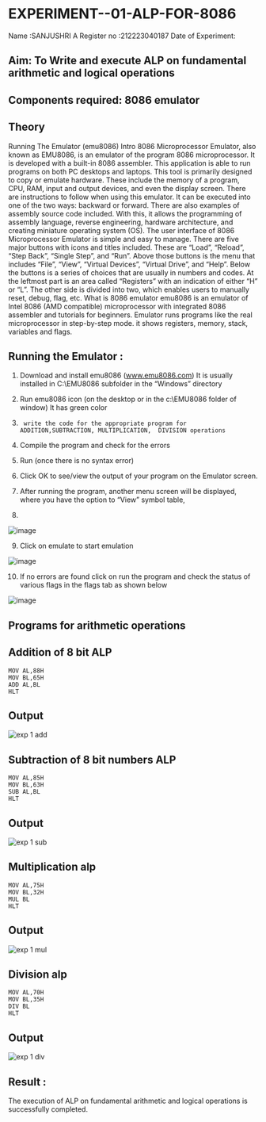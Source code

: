 
# EXPERIMENT--01-ALP-FOR-8086
Name :SANJUSHRI A
Register no :212223040187
Date of Experiment:









## Aim: To Write and execute ALP on fundamental arithmetic and logical operations
## Components required: 8086  emulator 
## Theory 
Running The Emulator (emu8086) Intro 8086 Microprocessor Emulator, also known as EMU8086, is an emulator of the program 8086 microprocessor. It is developed with a built-in 8086 assembler. This application is able to run programs on both PC desktops and laptops. This tool is primarily designed to copy or emulate hardware. These include the memory of a program, CPU, RAM, input and output devices, and even the display screen. There are instructions to follow when using this emulator. It can be executed into one of the two ways: backward or forward. There are also examples of assembly source code included. With this, it allows the programming of assembly language, reverse engineering, hardware architecture, and creating miniature operating system (OS). The user interface of 8086 Microprocessor Emulator is simple and easy to manage. There are five major buttons with icons and titles included. These are “Load”, “Reload”, “Step Back”, “Single Step”, and “Run”. Above those buttons is the menu that includes “File”, “View”, “Virtual Devices”, “Virtual Drive”, and “Help”. Below the buttons is a series of choices that are usually in numbers and codes. At the leftmost part is an area called “Registers” with an indication of either “H” or “L”. The other side is divided into two, which enables users to manually reset, debug, flag, etc. What is 8086 emulator emu8086 is an emulator of Intel 8086 (AMD compatible) microprocessor with integrated 8086 assembler and tutorials for beginners. Emulator runs programs like the real microprocessor in step-by-step mode. it shows registers, memory, stack, variables and flags.


 ## Running the Emulator :
1.	Download and install emu8086 (www.emu8086.com) It is usually installed in C:\EMU8086 subfolder in the “Windows” directory
2.	  Run  emu8086 icon (on the desktop or in the c:\EMU8086 folder of window) It has green color 
 
 
3.		write the code for the appropriate program for ADDITION,SUBTRACTION, MULTIPLICATION,  DIVISION operations 

4.	 Compile the program and check for the errors 
5.	Run (once there is no syntax error) 

6.	Click OK to see/view the output of your program on the Emulator screen. 


7.	After running the program, another menu screen will be displayed, where you have the option to “View” symbol table,
8.	 


![image](https://user-images.githubusercontent.com/36288975/189273263-d65baae9-4b8f-4723-afb3-c0ffa4052b04.png)











9.	Click on emulate to start emulation 








![image](https://user-images.githubusercontent.com/36288975/189273273-9bb36ec1-e2e8-4892-8d35-37707332bfdc.png)








10.	If no errors are found click on run the program and check the status of various flags in the flags tab as shown below 






![image](https://user-images.githubusercontent.com/36288975/189273277-113a2a33-4a40-4ff8-95a5-ecd3a1f504fe.png)







## Programs for arithmetic  operations

## Addition  of 8 bit ALP 
```
MOV AL,88H
MOV BL,65H
ADD AL,BL
HLT
```


## Output
![exp 1 add](https://github.com/user-attachments/assets/5e5b8bc6-51bf-46ee-88b6-75e5f01aa962)

 
## Subtraction   of 8 bit numbers  ALP 
```
MOV AL,85H
MOV BL,63H
SUB AL,BL
HLT
```
 
## Output
![exp 1 sub](https://github.com/user-attachments/assets/56b6a4e7-a4cb-42a6-ae72-09fa3228cd60)


## Multiplication alp 
```
MOV AL,75H
MOV BL,32H
MUL BL
HLT
```

## Output  
![exp 1 mul](https://github.com/user-attachments/assets/e2806ac2-115f-4bb6-a26e-0a56ae39780d)



## Division alp 
```
MOV AL,70H
MOV BL,35H
DIV BL
HLT
```

## Output  
![exp 1 div](https://github.com/user-attachments/assets/7e807232-3342-4d85-8db0-34d2854b4667)


## Result :
 The execution of ALP on fundamental arithmetic and logical operations is successfully completed.








